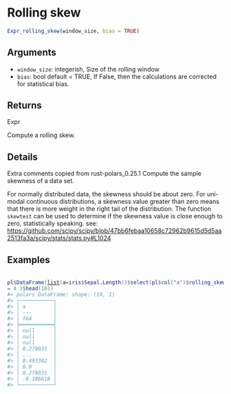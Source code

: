 # Rolling skew

```r
Expr_rolling_skew(window_size, bias = TRUE)
```

## Arguments

- `window_size`: integerish, Size of the rolling window
- `bias`: bool default = TRUE, If False, then the calculations are corrected for statistical bias.

## Returns

Expr

Compute a rolling skew.

## Details

Extra comments copied from rust-polars_0.25.1 Compute the sample skewness of a data set.

For normally distributed data, the skewness should be about zero. For uni-modal continuous distributions, a skewness value greater than zero means that there is more weight in the right tail of the distribution. The function `skewtest` can be used to determine if the skewness value is close enough to zero, statistically speaking. see: https://github.com/scipy/scipy/blob/47bb6febaa10658c72962b9615d5d5aa2513fa3a/scipy/stats/stats.py#L1024

## Examples

<pre class='r-example'> <code> <span class='r-in'><span></span></span>
<span class='r-in'><span><span class='va'>pl</span><span class='op'>$</span><span class='fu'>DataFrame</span><span class='op'>(</span><span class='fu'><a href='https://rdrr.io/r/base/list.html'>list</a></span><span class='op'>(</span>a<span class='op'>=</span><span class='va'>iris</span><span class='op'>$</span><span class='va'>Sepal.Length</span><span class='op'>)</span><span class='op'>)</span><span class='op'>$</span><span class='fu'>select</span><span class='op'>(</span><span class='va'>pl</span><span class='op'>$</span><span class='fu'>col</span><span class='op'>(</span><span class='st'>"a"</span><span class='op'>)</span><span class='op'>$</span><span class='fu'>rolling_skew</span><span class='op'>(</span>window_size <span class='op'>=</span> <span class='fl'>4</span> <span class='op'>)</span><span class='op'>$</span><span class='fu'>head</span><span class='op'>(</span><span class='fl'>10</span><span class='op'>)</span><span class='op'>)</span></span></span>
<span class='r-out co'><span class='r-pr'>#&gt;</span> polars DataFrame: shape: (10, 1)</span>
<span class='r-out co'><span class='r-pr'>#&gt;</span> ┌───────────┐</span>
<span class='r-out co'><span class='r-pr'>#&gt;</span> │ a         │</span>
<span class='r-out co'><span class='r-pr'>#&gt;</span> │ ---       │</span>
<span class='r-out co'><span class='r-pr'>#&gt;</span> │ f64       │</span>
<span class='r-out co'><span class='r-pr'>#&gt;</span> ╞═══════════╡</span>
<span class='r-out co'><span class='r-pr'>#&gt;</span> │ null      │</span>
<span class='r-out co'><span class='r-pr'>#&gt;</span> │ null      │</span>
<span class='r-out co'><span class='r-pr'>#&gt;</span> │ null      │</span>
<span class='r-out co'><span class='r-pr'>#&gt;</span> │ 0.278031  │</span>
<span class='r-out co'><span class='r-pr'>#&gt;</span> │ ...       │</span>
<span class='r-out co'><span class='r-pr'>#&gt;</span> │ 0.493382  │</span>
<span class='r-out co'><span class='r-pr'>#&gt;</span> │ 0.0       │</span>
<span class='r-out co'><span class='r-pr'>#&gt;</span> │ 0.278031  │</span>
<span class='r-out co'><span class='r-pr'>#&gt;</span> │ -0.186618 │</span>
<span class='r-out co'><span class='r-pr'>#&gt;</span> └───────────┘</span>
 </code></pre>